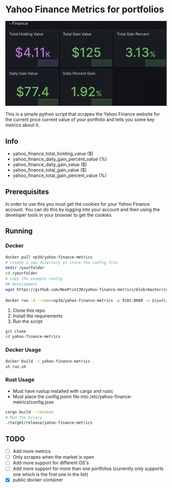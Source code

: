 # Yahoo Finance Metrics for portfolios

![Grafana Dashboard](assets/thumb.png)

This is a simple python script that scrapes the Yahoo Finance website for the current price current value of your portfolio and tells you some key metrics about it.

## Info

- yahoo_finance_total_holding_value ($)
- yahoo_finance_daily_gain_percent_value (%)
- yahoo_finance_daily_gain_value ($)
- yahoo_finance_total_gain_value ($)
- yahoo_finance_total_gain_percent_value (%)

## Prerequisites

In order to use this you must get the cookies for your Yahoo Finance account. You can do this by logging into your account and then using the developer tools in your browser to get the cookies.

## Running

### Docker

```bash
docker pull np3d/yahoo-finance-metrics
# create a new directory to store the config file
mkdir /yourfolder
cd /yourfolder
# copy the example config
## Development
wget https://github.com/NeoPrint3D/yahoo-finance-metrics/blob/master/config_example.json?raw=true -O config.json

docker run -d --name=np3d/yahoo-finance-metrics -p 9101:8080 -v $(pwd)/config.json:/etc/yahoo-finance-metrics/config.json yahoo-finance-metrics
```

1. Clone this repo
2. Install the requirements
3. Run the script

```bash
git clone
cd yahoo-finance-metrics
```

### Docker Usage

```bash
docker build -t yahoo-finance-metrics .
sh run.sh
```

### Rust Usage

- Must have rustup installed with cargo and rustc
- Must place the config.jsonn file into /etc/yahoo-finance-metrics/config.json

```bash
cargo build --release
# Run the binary
./target/release/yahoo-finance-metrics
```

## TODO

- [ ] Add more metrics
- [ ] Only scrapes when the market is open
- [ ] Add more support for different OS's
- [ ] Add more support for more than one portfolios (currently only supports one which is the first one in the list)
- [x] public docker container
